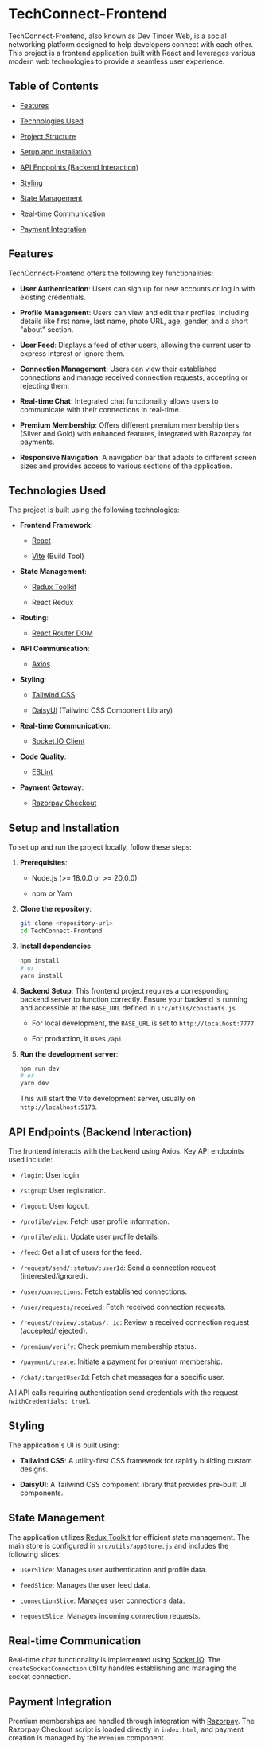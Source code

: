 # TechConnect-Frontend

TechConnect-Frontend, also known as Dev Tinder Web, is a social networking platform designed to help developers connect with each other. This project is a frontend application built with React and leverages various modern web technologies to provide a seamless user experience.

## Table of Contents

* [Features](#features)

* [Technologies Used](#technologies-used)

* [Project Structure](#project-structure)

* [Setup and Installation](#setup-and-installation)

* [API Endpoints (Backend Interaction)](#api-endpoints-backend-interaction)

* [Styling](#styling)

* [State Management](#state-management)

* [Real-time Communication](#real-time-communication)

* [Payment Integration](#payment-integration)

## Features

TechConnect-Frontend offers the following key functionalities:

* **User Authentication**: Users can sign up for new accounts or log in with existing credentials.

* **Profile Management**: Users can view and edit their profiles, including details like first name, last name, photo URL, age, gender, and a short "about" section.

* **User Feed**: Displays a feed of other users, allowing the current user to express interest or ignore them.

* **Connection Management**: Users can view their established connections and manage received connection requests, accepting or rejecting them.

* **Real-time Chat**: Integrated chat functionality allows users to communicate with their connections in real-time.

* **Premium Membership**: Offers different premium membership tiers (Silver and Gold) with enhanced features, integrated with Razorpay for payments.

* **Responsive Navigation**: A navigation bar that adapts to different screen sizes and provides access to various sections of the application.

## Technologies Used

The project is built using the following technologies:

* **Frontend Framework**:

    * [React](https://react.dev/)

    * [Vite](https://vitejs.dev/) (Build Tool)

* **State Management**:

    * [Redux Toolkit](https://redux-toolkit.js.org/)

    * React Redux

* **Routing**:

    * [React Router DOM](https://reactrouter.com/en/main)

* **API Communication**:

    * [Axios](https://axios-http.com/)

* **Styling**:

    * [Tailwind CSS](https://tailwindcss.com/)

    * [DaisyUI](https://daisyui.com/) (Tailwind CSS Component Library)

* **Real-time Communication**:

    * [Socket.IO Client](https://socket.io/docs/v4/client-api/)

* **Code Quality**:

    * [ESLint](https://eslint.org/)

* **Payment Gateway**:

    * [Razorpay Checkout](https://razorpay.com/docs/api/payments/checkout/)



## Setup and Installation

To set up and run the project locally, follow these steps:

1.  **Prerequisites**:

    * Node.js (>= 18.0.0 or >= 20.0.0)

    * npm or Yarn

2.  **Clone the repository**:

    ```bash
    git clone <repository-url>
    cd TechConnect-Frontend
    ```

3.  **Install dependencies**:

    ```bash
    npm install
    # or
    yarn install
    ```

4.  **Backend Setup**: This frontend project requires a corresponding backend server to function correctly. Ensure your backend is running and accessible at the `BASE_URL` defined in `src/utils/constants.js`.

    * For local development, the `BASE_URL` is set to `http://localhost:7777`.

    * For production, it uses `/api`.

5.  **Run the development server**:

    ```bash
    npm run dev
    # or
    yarn dev
    ```

    This will start the Vite development server, usually on `http://localhost:5173`.

## API Endpoints (Backend Interaction)

The frontend interacts with the backend using Axios. Key API endpoints used include:

* `/login`: User login.

* `/signup`: User registration.

* `/logout`: User logout.

* `/profile/view`: Fetch user profile information.

* `/profile/edit`: Update user profile details.

* `/feed`: Get a list of users for the feed.

* `/request/send/:status/:userId`: Send a connection request (interested/ignored).

* `/user/connections`: Fetch established connections.

* `/user/requests/received`: Fetch received connection requests.

* `/request/review/:status/:_id`: Review a received connection request (accepted/rejected).

* `/premium/verify`: Check premium membership status.

* `/payment/create`: Initiate a payment for premium membership.

* `/chat/:targetUserId`: Fetch chat messages for a specific user.

All API calls requiring authentication send credentials with the request (`withCredentials: true`).

## Styling

The application's UI is built using:

* **Tailwind CSS**: A utility-first CSS framework for rapidly building custom designs.

* **DaisyUI**: A Tailwind CSS component library that provides pre-built UI components.

## State Management

The application utilizes [Redux Toolkit](https://redux-toolkit.js.org/) for efficient state management. The main store is configured in `src/utils/appStore.js` and includes the following slices:

* `userSlice`: Manages user authentication and profile data.

* `feedSlice`: Manages the user feed data.

* `connectionSlice`: Manages user connections data.

* `requestSlice`: Manages incoming connection requests.

## Real-time Communication

Real-time chat functionality is implemented using [Socket.IO](https://socket.io/). The `createSocketConnection` utility handles establishing and managing the socket connection.

## Payment Integration

Premium memberships are handled through integration with [Razorpay](https://razorpay.com/). The Razorpay Checkout script is loaded directly in `index.html`, and payment creation is managed by the `Premium` component.
